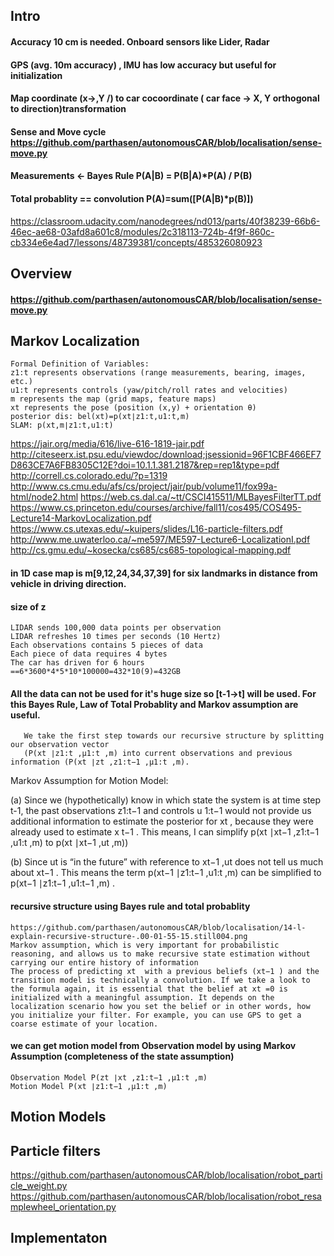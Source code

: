 ## Intro
#### Accuracy 10 cm is needed. Onboard sensors like Lider, Radar
#### GPS (avg. 10m accuracy) , IMU has low accuracy but useful for initialization
#### Map coordinate (x->,Y \/) to car cocoordinate ( car face -> X, Y orthogonal to direction)transformation
#### Sense and Move cycle https://github.com/parthasen/autonomousCAR/blob/localisation/sense-move.py
#### Measurements <- Bayes Rule P(A|B) = P(B|A)*P(A) / P(B)
#### Total probablity == convolution P(A)=sum([P(A|B)*p(B)])
https://classroom.udacity.com/nanodegrees/nd013/parts/40f38239-66b6-46ec-ae68-03afd8a601c8/modules/2c318113-724b-4f9f-860c-cb334e6e4ad7/lessons/48739381/concepts/485326080923
## Overview
#### https://github.com/parthasen/autonomousCAR/blob/localisation/sense-move.py
## Markov Localization
    Formal Definition of Variables:
    z1:t represents observations (range measurements, bearing, images, etc.)
    u1:t represents controls (yaw/pitch/roll rates and velocities)
    m represents the map (grid maps, feature maps)
    xt represents the pose (position (x,y) + orientation θ)
    posterior dis: bel(xt)=p(xt∣z1:t,u1:t,m)
    SLAM: p(xt,m∣z1:t,u1:t)
    
https://jair.org/media/616/live-616-1819-jair.pdf
http://citeseerx.ist.psu.edu/viewdoc/download;jsessionid=96F1CBF466EF7D863CE7A6FB8305C12E?doi=10.1.1.381.2187&rep=rep1&type=pdf
http://correll.cs.colorado.edu/?p=1319
http://www.cs.cmu.edu/afs/cs/project/jair/pub/volume11/fox99a-html/node2.html
https://web.cs.dal.ca/~tt/CSCI415511/MLBayesFilterTT.pdf
https://www.cs.princeton.edu/courses/archive/fall11/cos495/COS495-Lecture14-MarkovLocalization.pdf
https://www.cs.utexas.edu/~kuipers/slides/L16-particle-filters.pdf
http://www.me.uwaterloo.ca/~me597/ME597-Lecture6-LocalizationI.pdf
http://cs.gmu.edu/~kosecka/cs685/cs685-topological-mapping.pdf

#### in 1D case map is m[9,12,24,34,37,39] for six landmarks in distance from vehicle in driving direction.
#### size of z
    LIDAR sends 100,000 data points per observation
    LIDAR refreshes 10 times per seconds (10 Hertz)
    Each observations contains 5 pieces of data
    Each piece of data requires 4 bytes
    The car has driven for 6 hours
    ==6*3600*4*5*10*100000=432*10(9)=432GB
#### All the data can not be used for it's huge size so [t-1->t] will be used. For this Bayes Rule, Law of Total Probablity and Markov assumption are useful.
       We take the first step towards our recursive structure by splitting our observation vector 
       (P(x​t​​ ∣z​1:t​​ ,μ​1:t​​ ,m) into current observations and previous information (P(x​t​​ ∣z​t​​ ,z​1:t−1​​ ,μ​1:t​​ ,m).

Markov Assumption for Motion Model:

(a) Since we (hypothetically) know in which state the system is at time step t-1, the past observations z​1:t−1​​  and controls u
​1:t−1​​  would not provide us additional information to estimate the posterior for x​t​​ , because they were already used to estimate x
​t−1​​ . This means, I can simplify p(x​t​​ ∣x​t−1​​ ,z​1:t−1​​ ,u​1:t​​ ,m) to p(x​t​​ ∣x​t−1​​ ,u​t​​ ,m))

(b) Since u​t​​  is “in the future” with reference to x​t−1​​ ,u​t​​  does not tell us much about x​t−1​​ . This means the term
p(x​t−1​​ ∣z​1:t−1​​ ,u​1:t​​ ,m) can be simplified to p(x​t−1​​ ∣z​1:t−1​​ ,u​1:t−1​​ ,m) .

#### recursive structure using Bayes rule and total probablity
    https://github.com/parthasen/autonomousCAR/blob/localisation/14-l-explain-recursive-structure-.00-01-55-15.still004.png
    Markov assumption, which is very important for probabilistic reasoning, and allows us to make recursive state estimation without carrying our entire history of information
    The process of predicting x​t​​  with a previous beliefs (x​t−1​​ ) and the transition model is technically a convolution. If we take a look to the formula again, it is essential that the belief at x​t​​ =0 is initialized with a meaningful assumption. It depends on the localization scenario how you set the belief or in other words, how you initialize your filter. For example, you can use GPS to get a coarse estimate of your location.
#### we can get motion model from Observation model by using Markov Assumption (completeness of the state assumption)
    Observation Model P(z​t​​ ∣x​t​​ ,z​1:t−1​​ ,μ​1:t​​ ,m)
    Motion Model P(x​t​​ ∣z​1:t−1​​ ,μ​1:t​​ ,m)

## Motion Models

## Particle filters
https://github.com/parthasen/autonomousCAR/blob/localisation/robot_particle_weight.py
https://github.com/parthasen/autonomousCAR/blob/localisation/robot_resamplewheel_orientation.py
## Implementaton
